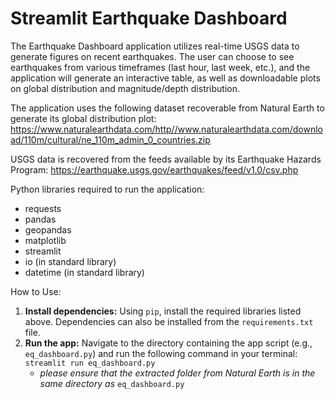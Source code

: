 # Streamlit Earthquake Dashboard

The Earthquake Dashboard application utilizes real-time USGS data to generate figures on recent earthquakes.
The user can choose to see earthquakes from various timeframes (last hour, last week, etc.), and the application will
generate an interactive table, as well as downloadable plots on global distribution and magnitude/depth distribution.

The application uses the following dataset recoverable from Natural Earth to generate its global distribution plot:
https://www.naturalearthdata.com/http//www.naturalearthdata.com/download/110m/cultural/ne_110m_admin_0_countries.zip

USGS data is recovered from the feeds available by its Earthquake Hazards Program:
https://earthquake.usgs.gov/earthquakes/feed/v1.0/csv.php

Python libraries required to run the application:
- requests
- pandas
- geopandas
- matplotlib
- streamlit
- io (in standard library)
- datetime (in standard library)

How to Use:

1) **Install dependencies:** Using `pip`, install the required libraries listed above. Dependencies can also be installed from the `requirements.txt` file.
2) **Run the app:** Navigate to the directory containing the app script (e.g., `eq_dashboard.py`) and run the following command in your terminal: `streamlit run eq_dashboard.py`
   * *please ensure that the extracted folder from Natural Earth is in the same directory as* `eq_dashboard.py`
